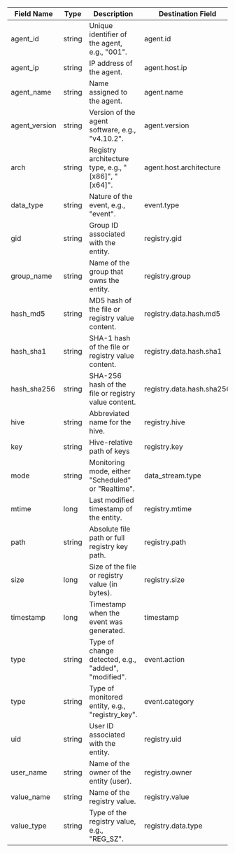 | Field Name    | Type   | Description                                         | Destination Field         | Custom |
| ------------- | ------ | --------------------------------------------------- |---------------------------| ------ |
| agent_id      | string | Unique identifier of the agent, e.g., "001".        | agent.id                  | FALSE  |
| agent_ip      | string | IP address of the agent.                            | agent.host.ip             | TRUE   |
| agent_name    | string | Name assigned to the agent.                         | agent.name                | FALSE  |
| agent_version | string | Version of the agent software, e.g., "v4.10.2".     | agent.version             | FALSE  |
| arch          | string | Registry architecture type, e.g., "[x86]", "[x64]". | agent.host.architecture   | TRUE   |
| data_type     | string | Nature of the event, e.g., "event".                 | event.type                | FALSE  |
| gid           | string | Group ID associated with the entity.                | registry.gid              | TRUE   |
| group_name    | string | Name of the group that owns the entity.             | registry.group            | TRUE   |
| hash_md5      | string | MD5 hash of the file or registry value content.     | registry.data.hash.md5    | TRUE   |
| hash_sha1     | string | SHA-1 hash of the file or registry value content.   | registry.data.hash.sha1   | TRUE   |
| hash_sha256   | string | SHA-256 hash of the file or registry value content. | registry.data.hash.sha256 | TRUE   |
| hive          | string | Abbreviated name for the hive.                      | registry.hive             | FALSE  |
| key           | string | Hive-relative path of keys                          | registry.key              | FALSE  |
| mode          | string | Monitoring mode, either "Scheduled" or "Realtime".  | data_stream.type          | FALSE  |
| mtime         | long   | Last modified timestamp of the entity.              | registry.mtime            | TRUE   |
| path          | string | Absolute file path or full registry key path.       | registry.path             | FALSE  |
| size          | long   | Size of the file or registry value (in bytes).      | registry.size             | TRUE   |
| timestamp     | long   | Timestamp when the event was generated.             | timestamp                 | FALSE  |
| type          | string | Type of change detected, e.g., "added", "modified". | event.action              | FALSE  |
| type          | string | Type of monitored entity, e.g., "registry_key".     | event.category            | FALSE  |
| uid           | string | User ID associated with the entity.                 | registry.uid              | TRUE   |
| user_name     | string | Name of the owner of the entity (user).             | registry.owner            | TRUE   |
| value_name    | string | Name of the registry value.                         | registry.value            | FALSE  |
| value_type    | string | Type of the registry value, e.g., "REG_SZ".         | registry.data.type        | FALSE  |

